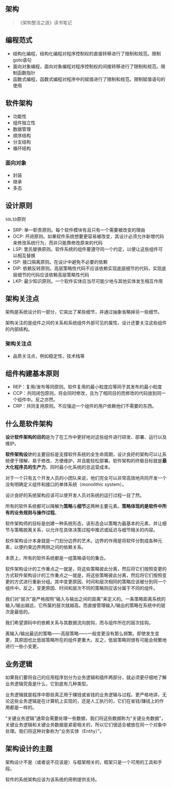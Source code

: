 ## 架构

> 《架构整洁之道》读书笔记

## 编程范式

* 结构化编程，结构化编程对程序控制权的直接转移进行了限制和规范。限制goto语句
* 面向对象编程，面向对象编程对程序控制权的间接转移进行了限制和规范。限制函数指针
* 函数式编程，函数式编程对程序中的赋值进行了限制和规范。限制赋值语句的使用

## 软件架构

* 功能性
* 组件独立性
* 数据管理
* 顺序结构
* 分支结构
* 循环结构

### 面向对象

* 封装
* 继承
* 多态

## 设计原则

`SOLID`原则

* SRP: 单一职责原则。每个软件模块有且只有一个需要被改变的理由
* OCP: 开闭原则。如果软件系统想要更容易被改变，其设计必须允许新增代码来修改系统行为，而非只能靠修改原来的代码
* LSP: 里氏替换原则。软件系统的组件要遵守同一个约定，以便让这些组件可以相互替换
* ISP: 接口隔离原则。在设计中避免不必要的依赖
* DIP: 依赖反转原则。高层策略性代码不应该依赖实现底层细节的代码，实现底层细节的代码应该依赖高层策略性代码
* LKP: 最少知识原则。一个软件实体应当尽可能少地与其他实体发生相互作用

## 架构关注点

架构是系统设计的一部分，它突出了某些细节，并通过抽象省略掉另一些细节。

架构关注的是组件之间的关系和系统组件外部可见的属性，设计还要关注这些组件的内部结构。

### 架构关注点

* 品质关注点，例如稳定性，技术栈等

## 组件构建基本原则

* REP：复用/发布等同原则。软件复用的最小粒度应等同于其发布的最小粒度
* CCP：共同闭包原则。将会同时修改，且为了相同目的而修改的代码放到同一个组件中。反之亦然。
* CRP：共同复用原则。不应强迫一个组件的用户依赖他们不需要的东西。

## 什么是软件架构

**设计软件架构的目的**是为了在工作中更好地对这些组件进行研发、部署、运行以及维护。

**软件架构设计**的主要目标是支撑软件系统的全生命周期，设计良好的架构可以让系统便于理解、易于修改、方便维护，并且能轻松部署。软件架构的终极目标就是**最大化程序员的生产力**，同时最小化系统的总运营成本。

对于一个只有五个开发人员的小团队来说，他们完全可以非常高效地共同开发一个没有明确定义组件和接口的单体系统（monolithic system）。

设计良好的系统架构应该可以使开发人员对系统的运行过程一目了然。

所有的软件系统都可以降解为**策略**与**细节**这两种主要元素。**策略体现的是软件中所有的业务规则与操作过程**。

软件架构师的目标是创建一种系统形态，该形态会以策略为最基本的元素，并让细节与策略脱离关系，以允许在具体决策过程中推迟或延迟与细节相关的内容。

软件架构设计本身就是一门划分边界的艺术。边界的作用是将软件分割成各种元素，以便约束边界两侧之间的依赖关系。

本质上，所有的软件系统都是一组策略语句的集合。

软件架构设计的工作重点之一就是，将这些策略彼此分离，然后将它们按照变更的方式软件架构设计的工作重点之一就是，将这些策略彼此分离，然后将它们按照变更的方式进行重新分组。其中变更原因、时间和层次相同的策略应该被分到同一个组件中。反之，变更原因、时间和层次不同的策略则应该分属于不同的组件。

我们对“层次”是严格按照“输入与输出之间的距离”来定义的。一条策略距离系统的输入/输出越远，它所属的层次就越高。而直接管理输入/输出的策略在系统中的层次是最低的。

我们希望源码中的依赖关系与其数据流向脱钩，而与组件所在的层次挂钩。

离输入/输出最远的策略——高层策略——一般变更没有那么频繁。即使发生变更，其原因也比低层策略所在的组件更重大。反之，低层策略则很有可能会频繁地进行一些小变更。

## 业务逻辑

如果我们要将自己的应用程序划分为业务逻辑和插件两部分，就必须更仔细地了解业务逻辑究竟是什么，它到底有几种类型。

业务逻辑就是程序中那些真正用于赚钱或省钱的业务逻辑与过程。更严格地讲，无论这些业务逻辑是在计算机上实现的，还是人工执行的，它们在省钱/赚钱上的作用都是一样的。

“关键业务逻辑”通常会需要处理一些数据，我们将这些数据称为“关键业务数据”，关键业务逻辑和关键业务数据是紧密相关的，所以它们很适合被放在同一个对象中处理。我们将这种对象称为“业务实体（Entity）”。

## 架构设计的主题

架构设计不是（或者说不应该是）与框架相关的，框架只是一个可用的工具和手段。

软件的系统架构应该为该系统的用例提供支持。